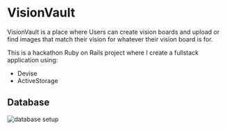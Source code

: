# VisionVault
VisionVault is a place where Users can create vision boards and upload or find images that match their vision for whatever their vision board is for.

This is a hackathon Ruby on Rails project where I create a fullstack application using:
- Devise
- ActiveStorage

## Database
![database setup](https://github.com/yainporter/vision_vault/assets/144638203/4f37639b-2242-438c-a67d-85f9cb56982a)
